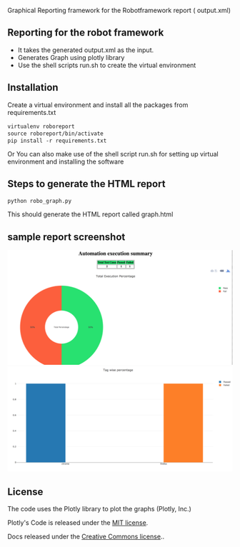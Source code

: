 

Graphical Reporting framework for the Robotframework report ( output.xml)

## Reporting for the robot framework

- It takes the generated output.xml as the input. 
- Generates Graph using plotly library
- Use the shell scripts run.sh to create the virtual environment

## Installation

Create a virtual environment and install all the packages from requirements.txt
    
    virtualenv roboreport
    source roboreport/bin/activate
    pip install -r requirements.txt

Or You can also make use of the shell script run.sh for setting up virtual environment and installing the software

## Steps to generate the HTML report
    python robo_graph.py

This should generate the HTML report called graph.html

## sample report screenshot 
![report](summary_1.png?raw=true "summary report")
![report](tag_wise_report.png?raw=true "summary report")



License
-------
The code uses the Plotly library to plot the graphs (Plotly, Inc.)

Plotly's Code is released under the [MIT license](LICENSE.txt).

Docs released under the [Creative Commons license](https://github.com/plotly/documentation/blob/source/LICENSE).. 
